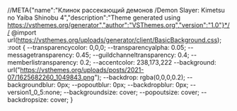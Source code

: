 //META{"name":"Клинок рассекающий демонов /Demon Slayer: Kimetsu no Yaiba Shinobu 4","description":"Theme generated using https://vsthemes.org/generator","author":"VSThemes.org","version":"1.0"}*//
@import url(https://vsthemes.org/uploads/generator/client/BasicBackground.css);
:root {
    --transparencycolor: 0,0,0;
    --transparencyalpha: 0.05;
    --messagetransparency: 0.45;
    --guildchanneltransparency: 0.4;
    --memberlistransparency: 0.2;
    --accentcolor: 238,173,222
    --background: url("https://vsthemes.org/uploads/posts/2021-07/1625682260_1049843.png");
    --backdrop: rgba(0,0,0,0.2);
    --backgroundblur: 0px;
    --popoutblur: 0px;
    --backdropblur: 0px;
    --version1_0_5:none;
    --backgroundsize: cover;
    --popoutsize: cover;
    --backdropsize: cover;
}
